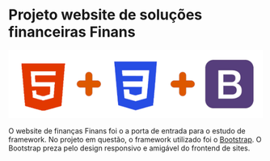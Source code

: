 # Projeto website de soluções financeiras Finans
![](img/github_readme.png)

O website de finanças Finans foi o a porta de entrada para o estudo de framework. No projeto em questão, o framework utilizado foi o [Bootstrap](https://getbootstrap.com/). O Bootstrap preza pelo design responsivo e amigável do frontend de sites.
